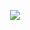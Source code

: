 <p align="center">
  <img src="https://github.com/Orthogonal-Research-Lab/Meta-brain-Models/blob/master/CGS/Color%20Dataset/Receptive%20Fields/receptive-fields.png"><BR> 
</p>
